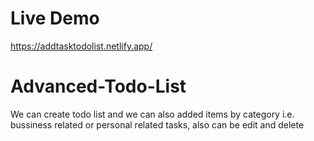 # Live Demo
https://addtasktodolist.netlify.app/

# Advanced-Todo-List
We can create todo list and we can also added items by category i.e. bussiness related or personal related tasks, also can be edit and delete

